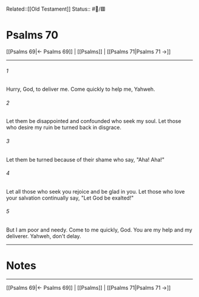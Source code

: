 Related::[[Old Testament]]
Status:: #📖/🟥
# Psalms 70

[[Psalms 69|← Psalms 69]] | [[Psalms]] | [[Psalms 71|Psalms 71 →]]
***



###### 1 
Hurry, God, to deliver me. Come quickly to help me, Yahweh. 

###### 2 
Let them be disappointed and confounded who seek my soul. Let those who desire my ruin be turned back in disgrace. 

###### 3 
Let them be turned because of their shame who say, "Aha! Aha!" 

###### 4 
Let all those who seek you rejoice and be glad in you. Let those who love your salvation continually say, "Let God be exalted!" 

###### 5 
But I am poor and needy. Come to me quickly, God. You are my help and my deliverer. Yahweh, don't delay.

---
# Notes


***
[[Psalms 69|← Psalms 69]] | [[Psalms]] | [[Psalms 71|Psalms 71 →]]
